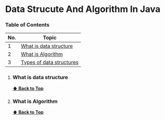 # Data Strucute And Algorithm In Java

### Table of Contents

| No. | Topic  |
| --- | ------ |             
| 1   | [What is data structure](#what-is-a-prototype-chain)
| 2   | [What is Algorithm](#what-is-a-prototype-chain)
| 3   | [Types of data structures](#what-is-a-prototype-chain)


1. ### What is data structure

      **[⬆ Back to Top](#table-of-contents)**

2. ### What is Algorithm

   **[⬆ Back to Top](#table-of-contents)**
